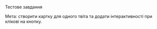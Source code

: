 Тестове завдання

Мета: створити картку для одного твіта та додати інтерактивності при клікові на
кнопку.
